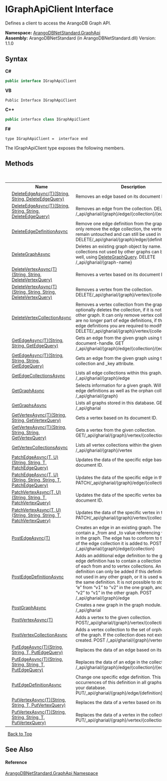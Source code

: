 # IGraphApiClient Interface
 

Defines a client to access the ArangoDB Graph API.

**Namespace:**&nbsp;<a href="5db3e172-88fa-722f-6e7f-25b7310b3db3">ArangoDBNetStandard.GraphApi</a><br />**Assembly:**&nbsp;ArangoDBNetStandard (in ArangoDBNetStandard.dll) Version: 1.1.0

## Syntax

**C#**<br />
``` C#
public interface IGraphApiClient
```

**VB**<br />
``` VB
Public Interface IGraphApiClient
```

**C++**<br />
``` C++
public interface class IGraphApiClient
```

**F#**<br />
``` F#
type IGraphApiClient =  interface end
```

The IGraphApiClient type exposes the following members.


## Methods
&nbsp;<table><tr><th></th><th>Name</th><th>Description</th></tr><tr><td>![Public method](media/pubmethod.gif "Public method")</td><td><a href="1b3c1925-9cf6-f01d-bc4a-99219e9ca3fa">DeleteEdgeAsync(T)(String, String, DeleteEdgeQuery)</a></td><td>
Removes an edge based on its document ID.</td></tr><tr><td>![Public method](media/pubmethod.gif "Public method")</td><td><a href="3786fb79-aef7-db19-23ac-374c3e7270b3">DeleteEdgeAsync(T)(String, String, String, DeleteEdgeQuery)</a></td><td>
Removes an edge from the collection. DELETE /_api/gharial/{graph}/edge/{collection}/{edge}</td></tr><tr><td>![Public method](media/pubmethod.gif "Public method")</td><td><a href="a945e94f-44a7-0948-62ea-ef7275dc202e">DeleteEdgeDefinitionAsync</a></td><td>
Remove one edge definition from the graph. This will only remove the edge collection, the vertex collections remain untouched and can still be used in your queries. DELETE/_api/gharial/{graph}/edge/{definition}</td></tr><tr><td>![Public method](media/pubmethod.gif "Public method")</td><td><a href="c530bf33-b8ee-95ef-38f8-e3193521f051">DeleteGraphAsync</a></td><td>
Deletes an existing graph object by name. Optionally all collections not used by other graphs can be deleted as well, using <a href="0cc8a0f1-7816-fbfd-e108-4c550611abec">DeleteGraphQuery</a>. DELETE /_api/gharial/{graph-name}</td></tr><tr><td>![Public method](media/pubmethod.gif "Public method")</td><td><a href="131d8e0a-f614-dac2-811c-5ccc356e1e23">DeleteVertexAsync(T)(String, String, DeleteVertexQuery)</a></td><td>
Removes a vertex based on its document ID.</td></tr><tr><td>![Public method](media/pubmethod.gif "Public method")</td><td><a href="ebfd2dee-3be2-f323-9d56-62d951caa02b">DeleteVertexAsync(T)(String, String, String, DeleteVertexQuery)</a></td><td>
Removes a vertex from the collection. DELETE/_api/gharial/{graph}/vertex/{collection}/{vertex}</td></tr><tr><td>![Public method](media/pubmethod.gif "Public method")</td><td><a href="e719614a-a995-ae13-f2d6-5c191ff1c522">DeleteVertexCollectionAsync</a></td><td>
Removes a vertex collection from the graph and optionally deletes the collection, if it is not used in any other graph. It can only remove vertex collections that are no longer part of edge definitions, if they are used in edge definitions you are required to modify those first. DELETE/_api/gharial/{graph}/vertex/{collection}</td></tr><tr><td>![Public method](media/pubmethod.gif "Public method")</td><td><a href="759a6c74-c8f5-41ac-eed0-e88e04588c22">GetEdgeAsync(T)(String, String, GetEdgeQuery)</a></td><td>
Gets an edge from the given graph using the edge's document-handle. GET /_api/gharial/{graph}/edge/{collection}/{edge}</td></tr><tr><td>![Public method](media/pubmethod.gif "Public method")</td><td><a href="5da30331-5d12-ab6b-0f5c-f035f4e63c7f">GetEdgeAsync(T)(String, String, String, GetEdgeQuery)</a></td><td>
Gets an edge from the given graph using the edge collection and _key attribute.</td></tr><tr><td>![Public method](media/pubmethod.gif "Public method")</td><td><a href="b543ea46-331d-3512-d47e-ed7dbb39f455">GetEdgeCollectionsAsync</a></td><td>
Lists all edge collections within this graph. GET /_api/gharial/{graph}/edge</td></tr><tr><td>![Public method](media/pubmethod.gif "Public method")</td><td><a href="e0124038-2a44-d3b9-3f31-185ac5230263">GetGraphAsync</a></td><td>
Selects information for a given graph. Will return the edge definitions as well as the orphan collections. GET /_api/gharial/{graph}</td></tr><tr><td>![Public method](media/pubmethod.gif "Public method")</td><td><a href="d53809c9-0233-57a5-c0eb-611b2860defd">GetGraphsAsync</a></td><td>
Lists all graphs stored in this database. GET /_api/gharial</td></tr><tr><td>![Public method](media/pubmethod.gif "Public method")</td><td><a href="b1b20bad-586f-91e6-af6c-47bac0784608">GetVertexAsync(T)(String, String, GetVertexQuery)</a></td><td>
Gets a vertex based on its document ID.</td></tr><tr><td>![Public method](media/pubmethod.gif "Public method")</td><td><a href="8405c1a1-e916-6c3f-c759-437c399ad71d">GetVertexAsync(T)(String, String, String, GetVertexQuery)</a></td><td>
Gets a vertex from the given collection. GET/_api/gharial/{graph}/vertex/{collection}/{vertex}</td></tr><tr><td>![Public method](media/pubmethod.gif "Public method")</td><td><a href="0e56b4dd-aedd-4d72-2deb-712c3a75d724">GetVertexCollectionsAsync</a></td><td>
Lists all vertex collections within the given graph. GET /_api/gharial/{graph}/vertex</td></tr><tr><td>![Public method](media/pubmethod.gif "Public method")</td><td><a href="e4e8c272-e40d-187e-f619-3f58974795d8">PatchEdgeAsync(T, U)(String, String, T, PatchEdgeQuery)</a></td><td>
Updates the data of the specific edge based on its document ID.</td></tr><tr><td>![Public method](media/pubmethod.gif "Public method")</td><td><a href="eedd66ae-bc2e-b73a-d37a-121695492991">PatchEdgeAsync(T, U)(String, String, String, T, PatchEdgeQuery)</a></td><td>
Updates the data of the specific edge in the collection. PATCH/_api/gharial/{graph}/edge/{collection}/{edge}</td></tr><tr><td>![Public method](media/pubmethod.gif "Public method")</td><td><a href="a32e8b42-741d-19c1-5f7e-e633d56ef3a8">PatchVertexAsync(T, U)(String, String, T, PatchVertexQuery)</a></td><td>
Updates the data of the specific vertex based on its document ID.</td></tr><tr><td>![Public method](media/pubmethod.gif "Public method")</td><td><a href="b2ad9ddd-d190-4df9-ebc5-5595fcdcd84b">PatchVertexAsync(T, U)(String, String, String, T, PatchVertexQuery)</a></td><td>
Updates the data of the specific vertex in the collection. PATCH/_api/gharial/{graph}/vertex/{collection}/{vertex}</td></tr><tr><td>![Public method](media/pubmethod.gif "Public method")</td><td><a href="ad03861b-a0e1-5588-806f-3ac2d2500b1d">PostEdgeAsync(T)</a></td><td>
Creates an edge in an existing graph. The edge must contain a _from and _to value referencing valid vertices in the graph. The edge has to conform to the definition of the edge collection it is added to. POST /_api/gharial/{graph}/edge/{collection}</td></tr><tr><td>![Public method](media/pubmethod.gif "Public method")</td><td><a href="05ff65c4-bc48-221a-3c35-e844d74f9e17">PostEdgeDefinitionAsync</a></td><td>
Adds an additional edge definition to the graph. This edge definition has to contain a collection and an array of each from and to vertex collections. An edge definition can only be added if this definition is either not used in any other graph, or it is used with exactly the same definition. It is not possible to store a definition “e” from “v1” to “v2” in the one graph, and “e” from “v2” to “v1” in the other graph. POST /_api/gharial/{graph}/edge</td></tr><tr><td>![Public method](media/pubmethod.gif "Public method")</td><td><a href="338e1104-95b7-da0c-1ce0-0bd577fb2187">PostGraphAsync</a></td><td>
Creates a new graph in the graph module. POST /_api/gharial</td></tr><tr><td>![Public method](media/pubmethod.gif "Public method")</td><td><a href="a0269f9c-6384-2e15-3232-9f6bf97b0f44">PostVertexAsync(T)</a></td><td>
Adds a vertex to the given collection. POST/_api/gharial/{graph}/vertex/{collection}</td></tr><tr><td>![Public method](media/pubmethod.gif "Public method")</td><td><a href="6d814aad-dde7-5879-0375-4c098961a704">PostVertexCollectionAsync</a></td><td>
Adds a vertex collection to the set of orphan collections of the graph. If the collection does not exist, it will be created. POST /_api/gharial/{graph}/vertex</td></tr><tr><td>![Public method](media/pubmethod.gif "Public method")</td><td><a href="4ec168e9-42e6-d58e-f3ed-cc18389299af">PutEdgeAsync(T)(String, String, T, PutEdgeQuery)</a></td><td>
Replaces the data of an edge based on its document ID.</td></tr><tr><td>![Public method](media/pubmethod.gif "Public method")</td><td><a href="e82cf096-c887-ec57-96e9-ff1d82f2f213">PutEdgeAsync(T)(String, String, String, T, PutEdgeQuery)</a></td><td>
Replaces the data of an edge in the collection. PUT /_api/gharial/{graph}/edge/{collection}/{edge}</td></tr><tr><td>![Public method](media/pubmethod.gif "Public method")</td><td><a href="975c1de0-3bd5-a3dd-b5ff-ecbdcf98861d">PutEdgeDefinitionAsync</a></td><td>
Change one specific edge definition. This will modify all occurrences of this definition in all graphs known to your database. PUT/_api/gharial/{graph}/edge/{definition}</td></tr><tr><td>![Public method](media/pubmethod.gif "Public method")</td><td><a href="c77b72db-4eff-3b06-9380-aebba7c20d09">PutVertexAsync(T)(String, String, T, PutVertexQuery)</a></td><td>
Replaces the data of a vertex based on its document ID.</td></tr><tr><td>![Public method](media/pubmethod.gif "Public method")</td><td><a href="18deaea9-11e1-dc30-db4f-aa0b2bed40bc">PutVertexAsync(T)(String, String, String, T, PutVertexQuery)</a></td><td>
Replaces the data of a vertex in the collection. PUT/_api/gharial/{graph}/vertex/{collection}/{vertex}</td></tr></table>&nbsp;
<a href="#igraphapiclient-interface">Back to Top</a>

## See Also


#### Reference
<a href="5db3e172-88fa-722f-6e7f-25b7310b3db3">ArangoDBNetStandard.GraphApi Namespace</a><br />